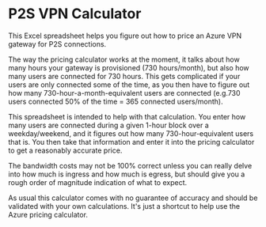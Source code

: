 # P2S VPN Calculator

This Excel spreadsheet helps you figure out how to price an Azure VPN gateway for P2S connections.

The way the pricing calculator works at the moment, it talks about how many hours your gateway is provisioned (730 hours/month), but also how many users are connected for 730 hours. This gets complicated if your users are only connected some of the time, as you then have to figure out how many 730-hour-a-month-equivalent users are connected (e.g.730 users connected 50% of the time = 365 connected users/month).

This spreadsheet is intended to help with that calculation. You enter how many users are connected during a given 1-hour block over a weekday/weekend, and it figures out how many 730-hour-equivalent users that is. You then take that information and enter it into the pricing calculator to get a reasonably accurate price.

The bandwidth costs may not be 100% correct unless you can really delve into how much is ingress and how much is egress, but should give you a rough order of magnitude indication of what to expect.

As usual this calculator comes with no guarantee of accuracy and should be validated with your own calculations. It's just a shortcut to help use the Azure pricing calculator.

